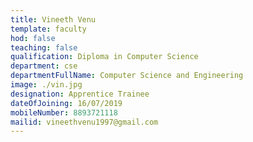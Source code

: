 ```yaml
---
title: Vineeth Venu
template: faculty
hod: false
teaching: false
qualification: Diploma in Computer Science
department: cse
departmentFullName: Computer Science and Engineering
image: ./vin.jpg
designation: Apprentice Trainee
dateOfJoining: 16/07/2019
mobileNumber: 8893721118
mailid: vineethvenu1997@gmail.com
---
```

